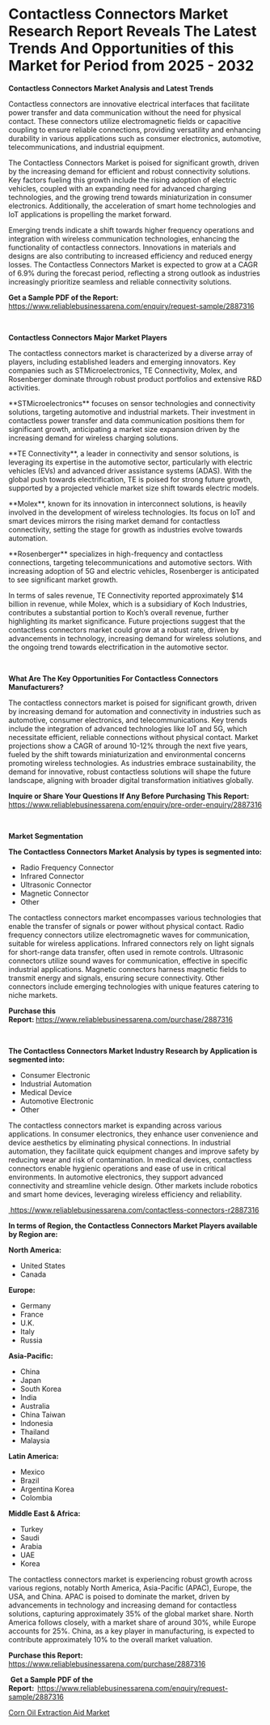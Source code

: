 <p><h1>Contactless Connectors Market Research Report Reveals The Latest Trends And Opportunities of this Market for Period from 2025 - 2032</h1></p><p><strong>Contactless Connectors Market Analysis and Latest Trends</strong></p>
<p><p>Contactless connectors are innovative electrical interfaces that facilitate power transfer and data communication without the need for physical contact. These connectors utilize electromagnetic fields or capacitive coupling to ensure reliable connections, providing versatility and enhancing durability in various applications such as consumer electronics, automotive, telecommunications, and industrial equipment.</p><p>The Contactless Connectors Market is poised for significant growth, driven by the increasing demand for efficient and robust connectivity solutions. Key factors fueling this growth include the rising adoption of electric vehicles, coupled with an expanding need for advanced charging technologies, and the growing trend towards miniaturization in consumer electronics. Additionally, the acceleration of smart home technologies and IoT applications is propelling the market forward.</p><p>Emerging trends indicate a shift towards higher frequency operations and integration with wireless communication technologies, enhancing the functionality of contactless connectors. Innovations in materials and designs are also contributing to increased efficiency and reduced energy losses. The Contactless Connectors Market is expected to grow at a CAGR of 6.9% during the forecast period, reflecting a strong outlook as industries increasingly prioritize seamless and reliable connectivity solutions.</p></p>
<p><strong>Get a Sample PDF of the Report:&nbsp;</strong> <a href="https://www.reliablebusinessarena.com/enquiry/request-sample/2887316?utm_campaign=2529&utm_medium=2&utm_source=Github&utm_content=ia&utm_term=14032025&utm_id=contactless-connectors">https://www.reliablebusinessarena.com/enquiry/request-sample/2887316</a></p>
<p>&nbsp;</p>
<p><strong>Contactless Connectors Major Market Players</strong></p>
<p><p>The contactless connectors market is characterized by a diverse array of players, including established leaders and emerging innovators. Key companies such as STMicroelectronics, TE Connectivity, Molex, and Rosenberger dominate through robust product portfolios and extensive R&D activities.</p><p>**STMicroelectronics** focuses on sensor technologies and connectivity solutions, targeting automotive and industrial markets. Their investment in contactless power transfer and data communication positions them for significant growth, anticipating a market size expansion driven by the increasing demand for wireless charging solutions.</p><p>**TE Connectivity**, a leader in connectivity and sensor solutions, is leveraging its expertise in the automotive sector, particularly with electric vehicles (EVs) and advanced driver assistance systems (ADAS). With the global push towards electrification, TE is poised for strong future growth, supported by a projected vehicle market size shift towards electric models.</p><p>**Molex**, known for its innovation in interconnect solutions, is heavily involved in the development of wireless technologies. Its focus on IoT and smart devices mirrors the rising market demand for contactless connectivity, setting the stage for growth as industries evolve towards automation.</p><p>**Rosenberger** specializes in high-frequency and contactless connections, targeting telecommunications and automotive sectors. With increasing adoption of 5G and electric vehicles, Rosenberger is anticipated to see significant market growth.</p><p>In terms of sales revenue, TE Connectivity reported approximately $14 billion in revenue, while Molex, which is a subsidiary of Koch Industries, contributes a substantial portion to Koch’s overall revenue, further highlighting its market significance. Future projections suggest that the contactless connectors market could grow at a robust rate, driven by advancements in technology, increasing demand for wireless solutions, and the ongoing trend towards electrification in the automotive sector.</p></p>
<p>&nbsp;</p>
<p><strong>What Are The Key Opportunities For Contactless Connectors Manufacturers?</strong></p>
<p><p>The contactless connectors market is poised for significant growth, driven by increasing demand for automation and connectivity in industries such as automotive, consumer electronics, and telecommunications. Key trends include the integration of advanced technologies like IoT and 5G, which necessitate efficient, reliable connections without physical contact. Market projections show a CAGR of around 10-12% through the next five years, fueled by the shift towards miniaturization and environmental concerns promoting wireless technologies. As industries embrace sustainability, the demand for innovative, robust contactless solutions will shape the future landscape, aligning with broader digital transformation initiatives globally.</p></p>
<p><strong>Inquire or Share Your Questions If Any Before Purchasing This Report:</strong> <a href="https://www.reliablebusinessarena.com/enquiry/pre-order-enquiry/2887316?utm_campaign=2529&utm_medium=2&utm_source=Github&utm_content=ia&utm_term=14032025&utm_id=contactless-connectors">https://www.reliablebusinessarena.com/enquiry/pre-order-enquiry/2887316</a></p>
<p>&nbsp;</p>
<p><strong>Market Segmentation</strong></p>
<p><strong>The Contactless Connectors Market Analysis by types is segmented into:</strong></p>
<p><ul><li>Radio Frequency Connector</li><li>Infrared Connector</li><li>Ultrasonic Connector</li><li>Magnetic Connector</li><li>Other</li></ul></p>
<p><p>The contactless connectors market encompasses various technologies that enable the transfer of signals or power without physical contact. Radio frequency connectors utilize electromagnetic waves for communication, suitable for wireless applications. Infrared connectors rely on light signals for short-range data transfer, often used in remote controls. Ultrasonic connectors utilize sound waves for communication, effective in specific industrial applications. Magnetic connectors harness magnetic fields to transmit energy and signals, ensuring secure connectivity. Other connectors include emerging technologies with unique features catering to niche markets.</p></p>
<p><strong>Purchase this Report:&nbsp;</strong><a href="https://www.reliablebusinessarena.com/purchase/2887316?utm_campaign=2529&utm_medium=2&utm_source=Github&utm_content=ia&utm_term=14032025&utm_id=contactless-connectors">https://www.reliablebusinessarena.com/purchase/2887316</a></p>
<p>&nbsp;</p>
<p><strong>The Contactless Connectors Market Industry Research by Application is segmented into:</strong></p>
<p><ul><li>Consumer Electronic</li><li>Industrial Automation</li><li>Medical Device</li><li>Automotive Electronic</li><li>Other</li></ul></p>
<p><p>The contactless connectors market is expanding across various applications. In consumer electronics, they enhance user convenience and device aesthetics by eliminating physical connections. In industrial automation, they facilitate quick equipment changes and improve safety by reducing wear and risk of contamination. In medical devices, contactless connectors enable hygienic operations and ease of use in critical environments. In automotive electronics, they support advanced connectivity and streamline vehicle design. Other markets include robotics and smart home devices, leveraging wireless efficiency and reliability.</p></p>
<p><a href="https://www.reliablebusinessarena.com/contactless-connectors-r2887316?utm_campaign=2529&utm_medium=2&utm_source=Github&utm_content=ia&utm_term=14032025&utm_id=contactless-connectors">&nbsp;https://www.reliablebusinessarena.com/contactless-connectors-r2887316</a></p>
<p><strong>In terms of Region, the Contactless Connectors Market Players available by Region are:</strong></p>
<p>
    <p> <strong> North America: </strong>
        <ul>
            <li>United States</li>
            <li>Canada</li>
        </ul>
        </p> 
    <p> <strong> Europe: </strong>
        <ul>
            <li>Germany</li>
            <li>France</li>
            <li>U.K.</li>
            <li>Italy</li>
            <li>Russia</li>
        </ul>
        </p> 
    <p> <strong> Asia-Pacific: </strong>
        <ul>
            <li>China</li>
            <li>Japan</li>
            <li>South Korea</li>
            <li>India</li>
            <li>Australia</li>
            <li>China Taiwan</li>
            <li>Indonesia</li>
            <li>Thailand</li>
            <li>Malaysia</li>
        </ul>
        </p> 
    <p> <strong> Latin America: </strong>
        <ul>
            <li>Mexico</li>
            <li>Brazil</li>
            <li>Argentina Korea</li>
            <li>Colombia</li>
        </ul>
        </p> 
    <p> <strong> Middle East & Africa: </strong>
        <ul>
            <li>Turkey</li>
            <li>Saudi</li>
            <li>Arabia</li>
            <li>UAE</li>
            <li>Korea</li>
        </ul>
    </p>
    </p>
<p><p>The contactless connectors market is experiencing robust growth across various regions, notably North America, Asia-Pacific (APAC), Europe, the USA, and China. APAC is poised to dominate the market, driven by advancements in technology and increasing demand for contactless solutions, capturing approximately 35% of the global market share. North America follows closely, with a market share of around 30%, while Europe accounts for 25%. China, as a key player in manufacturing, is expected to contribute approximately 10% to the overall market valuation.</p></p>
<p><strong>Purchase this Report: </strong><a href="https://www.reliablebusinessarena.com/purchase/2887316?utm_campaign=2529&utm_medium=2&utm_source=Github&utm_content=ia&utm_term=14032025&utm_id=contactless-connectors">https://www.reliablebusinessarena.com/purchase/2887316</a></p>
<p>&nbsp;<strong>Get a Sample PDF of the Report:&nbsp;&nbsp;</strong><a href="https://www.reliablebusinessarena.com/enquiry/request-sample/2887316?utm_campaign=2529&utm_medium=2&utm_source=Github&utm_content=ia&utm_term=14032025&utm_id=contactless-connectors">https://www.reliablebusinessarena.com/enquiry/request-sample/2887316</a></p>
<p><strong></strong></p>
<p><p><a href="https://github.com/akaalahk/Market-Research-Report-List-1/blob/main/corn-oil-extraction-aid-market.md?utm_campaign=2529&utm_medium=2&utm_source=Github&utm_content=ia&utm_term=14032025&utm_id=contactless-connectors">Corn Oil Extraction Aid Market</a></p></p>